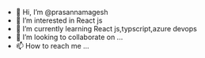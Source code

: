 - 👋 Hi, I’m @prasannamagesh
- 👀 I’m interested in React js
- 🌱 I’m currently learning React js,typscript,azure devops
- 💞️ I’m looking to collaborate on ...
- 📫 How to reach me ...

<!---
prasannamagesh/prasannamagesh is a ✨ special ✨ repository because its `README.md` (this file) appears on your GitHub profile.
You can click the Preview link to take a look at your changes.
--->
